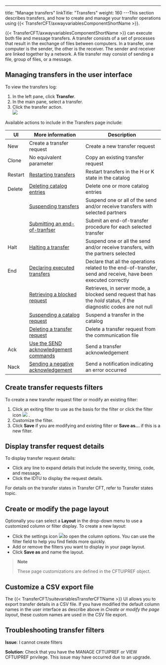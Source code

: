 ---
title: "Manage  transfers"
linkTitle: "Transfers"
weight: 160
---This section describes transfers, and how to create and
manage your transfer operations using {{< TransferCFT/axwayvariablesComponentShortName  >}}.

{{< TransferCFT/axwayvariablesComponentShortName  >}} can execute both file and message transfers. A transfer
consists of a set of processes that result in the exchange of files between
computers. In a transfer, one computer is the sender, the other is the
receiver. The sender and receiver are linked together by a network. A
file transfer may consist of sending a file, group of files, or a message.

## Managing transfers in the user interface

To view the transfers log:

1. In the left pane, click **Transfer**.
1. In the main pane, select a transfer.
1. Click the transfer action.  
    ![](/Images/TransferCFT/ui_transfers.png)

Available actions to include in the Transfers page include:


| UI  | More information  | Description  |
| --- | --- | --- |
| New  | Create a transfer request | Create a new transfer request  |
| Clone  | No equivalent parameter  | Copy an existing transfer request  |
| Restart  | [Restarting transfers](../../../about_cftutil/managing_transfer_states/start_command) | Restart transfers in the H or K state in the catalog |
| Delete  | [Deleting catalog entries](../../../../admin_intro/admin_commands_intro/delete_command) | Delete one or more catalog entries |
|   | [Suspending transfers](../../../about_cftutil/managing_transfer_states/keep_command) | Suspend one or all of the send and/or receive transfers with selected partners |
|   | [Submitting an end-of-tranfser](../../../about_cftutil/managing_transfer_states/submit_command) | Submit an end-of-transfer procedure for each selected transfer |
| Halt  | [Halting a transfer](../../../about_cftutil/managing_transfer_states/halt_command) | Suspend one or all the send and/or receive transfers, with the partners selected |
| End  | [Declaring executed transfers](../../../about_cftutil/managing_transfer_states/end_command) | Declare that all the operations related to the end-of-transfer, send and receive, have been executed correctly |
|   | [Retrieving a blocked request](../../../about_cftutil/managing_transfer_states/resume_command) | Retrieves, in server mode, a blocked send request that has the *hold* status, if the diagnostic codes are not null |
|   | [Suspending a catalog request](../../../about_cftutil/managing_transfer_states/kstate_command) | Suspend a transfer in the catalog |
|   | [Deleting a transfer request](../../../about_cftutil/managing_transfer_states/clearcmd_command) | Delete a transfer request from the communication file |
| Ack  | [Use the SEND acknowledgement commands](../../../../concepts/send_command/send_replies)  | Send a transfer acknowledgement  |
| Nack  | [Sending a negative acknowledgement](../../../../concepts/send_command/transfers_neg_ack_pesit)  | Send a notification indicating an error occurred  |


## Create transfer requests filters

To create a new transfer request filter or modify an existing filter:

1. Click an exiting filter to use as the basis for the filter or click the filter icon ![](/Images/TransferCFT/filter_create.png) .
1. Customize the filter.
1. Click **Save** if you are modifying and existing filter or **Save as...** if this is a new filter.

## Display transfer request details

To display transfer request details:

- Click any line to expand details that include the severity, timing, code, and message.
- Click the IDTU to display the request details.

For details on the transfer states in Transfer CFT,
refer to Transfer states
topic.

## Create or modify the page layout

Optionally you can select a **Layout** in the drop-down menu to use a customized column or filter display. To create a new layout:

- Click the settings icon ![](/Images/TransferCFT/settings_icon.png)to open the column options. You can use the filter field to help you find fields more quickly.
- Add or remove the filters you want to display in your page layout.
- Click **Save as** and name the layout.

> **Note**
>
> These page customizations are defined in the CFTUIPREF object.

## Customize a CSV export file

The {{< TransferCFT/suitevariablesTransferCFTName  >}} UI allows you to export transfer details in a CSV file. If you have modified the default column names in the user interface as describe above in *Create or modify the page layout*, these custom names are used in the CSV file export.

## Troubleshooting transfer filters

****Issue****: I cannot create filters

****Solution****: Check that you have the MANAGE CFTUIPREF or VIEW CFTUIPREF privilege. This issue may have occurred due to an upgrade.
